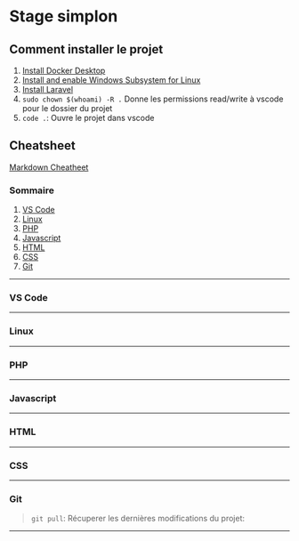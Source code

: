 # Stage simplon

## Comment installer le projet
1. [Install Docker Desktop](https://www.docker.com/get-started)
2. [Install and enable Windows Subsystem for Linux](https://docs.microsoft.com/en-us/windows/wsl/install)
2. [Install Laravel](https://laravel.com/docs/8.x#getting-started-on-windows)
2. `sudo chown $(whoami) -R .` Donne les permissions read/write à vscode pour le dossier du projet
3. `code .`: Ouvre le projet dans vscode
## Cheatsheet
[Markdown Cheatheet](https://github.com/adam-p/markdown-here/wiki/Markdown-Cheatsheet)

### Sommaire
1. [VS Code](#vsode)
2. [Linux](#linux)
3. [PHP](#php)
4. [Javascript](#javascript)
5. [HTML](#html)
6. [CSS](#css)
7. [Git](#git)

---
### <a name="vscode"></a>VS Code
---
### <a name="linux"></a>Linux

---
### <a name="php"></a>PHP

---
### <a name="javascript"></a>Javascript

---
### <a name="html"></a>HTML

---
### <a name="CSS"></a>CSS

---
### <a name="git"></a>Git
> `git pull`: Récuperer les dernières modifications du projet:
---
